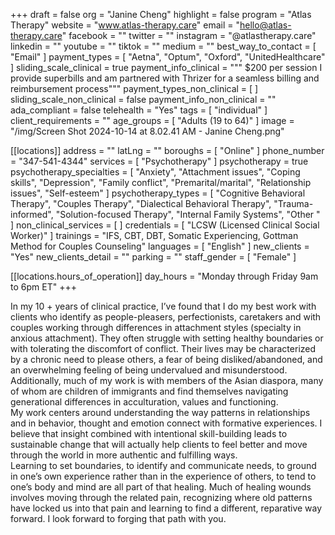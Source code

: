 +++
draft = false
org = "Janine Cheng"
highlight = false
program = "Atlas Therapy"
website = "www.atlas-therapy.care"
email = "hello@atlas-therapy.care"
facebook = ""
twitter = ""
instagram = "@atlastherapy.care"
linkedin = ""
youtube = ""
tiktok = ""
medium = ""
best_way_to_contact = [ "Email" ]
payment_types = [ "Aetna", "Optum", "Oxford", "UnitedHealthcare" ]
sliding_scale_clinical = true
payment_info_clinical = """
$200 per session
I provide superbills and am partnered with Thrizer for a seamless billing and reimbursement process"""
payment_types_non_clinical = [ ]
sliding_scale_non_clinical = false
payment_info_non_clinical = ""
ada_compliant = false
telehealth = "Yes"
tags = [ "individual" ]
client_requirements = ""
age_groups = [ "Adults (19 to 64)" ]
image = "/img/Screen Shot 2024-10-14 at 8.02.41 AM - Janine Cheng.png"

[[locations]]
address = ""
latLng = ""
boroughs = [ "Online" ]
phone_number = "347-541-4344"
services = [ "Psychotherapy" ]
psychotherapy = true
psychotherapy_specialties = [
  "Anxiety",
  "Attachment issues",
  "Coping skills",
  "Depression",
  "Family conflict",
  "Premarital/marital",
  "Relationship issues",
  "Self-esteem"
]
psychotherapy_types = [
  "Cognitive Behavioral Therapy",
  "Couples Therapy",
  "Dialectical Behavioral Therapy",
  "Trauma-informed",
  "Solution-focused Therapy",
  "Internal Family Systems",
  "Other "
]
non_clinical_services = [ ]
credentials = [ "LCSW (Licensed Clinical Social Worker)" ]
trainings = "IFS, CBT, DBT, Somatic Experiencing, Gottman Method for Couples Counseling"
languages = [ "English" ]
new_clients = "Yes"
new_clients_detail = ""
parking = ""
staff_gender = [ "Female" ]

  [[locations.hours_of_operation]]
  day_hours = "Monday through Friday 9am to 6pm ET"
+++

In my 10 + years of clinical practice, I’ve found that I do my best work with clients who identify as people-pleasers, perfectionists, caretakers and with couples working through differences in attachment styles (specialty in anxious attachment). They often struggle with setting healthy boundaries or with tolerating the discomfort of conflict. Their lives may be characterized by a chronic need to please others, a fear of being disliked/abandoned, and an overwhelming feeling of being undervalued and misunderstood. <br>
Additionally, much of my work is with members of the Asian diaspora, many of whom are children of immigrants and find themselves navigating generational differences in acculturation, values and functioning. <br>
My work centers around understanding the way patterns in relationships and in behavior, thought and emotion connect with  formative experiences. I believe that insight combined with intentional skill-building leads to sustainable change that will actually help clients to feel better and move through the world in more authentic and fulfilling ways. <br>
Learning to set boundaries, to identify and communicate needs, to ground in one’s own experience rather than in the experience of others, to tend to one’s body and mind are all part of that healing.  Much of healing wounds involves moving through the related pain, recognizing where old patterns have locked us into that pain and learning to find a different, reparative way forward. I look forward to forging that path with you. <br>
